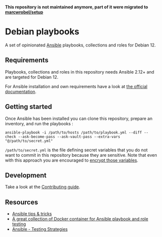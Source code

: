 **This repository is not maintained anymore, part of it were migrated to [marcwrobel/setup](https://github.com/marcwrobel/setup)**

# Debian playbooks

A set of opinionated [Ansible](https://www.ansible.com/) playbooks, collections and roles for Debian 12.

## Requirements

Playbooks, collections and roles in this repository needs Ansible 2.12+ and are targeted for Debian 12.

For Ansible installation and own requirements have a look at [the official documentation](https://docs.ansible.com/ansible/latest/installation_guide/intro_installation.html).

## Getting started

Once Ansible has been installed you can clone this repository, prepare an inventory, and run the
playbooks :

    ansible-playbook -i /path/to/hosts /path/to/playbook.yml --diff --check --ask-become-pass --ask-vault-pass --extra-vars "@/path/to/secret.yml"

`/path/to/secret.yml` is the file defining secret variables that you do not want to commit in this
repository because they are sensitive. Note that even with this approach you are encouraged to
[encrypt those variables](/CONTRIBUTING.md#encrypting-variables).

## Development

Take a look at the [Contributing guide](/CONTRIBUTING.md).

## Resources

- [Ansible tips & tricks](https://www.marcwrobel.fr/ansible)
- [A great collection of Docker container for Ansible playbook and role testing](https://hub.docker.com/u/geerlingguy)
- [Ansible - Testing Strategies](https://docs.ansible.com/ansible/latest/reference_appendices/test_strategies.html)
